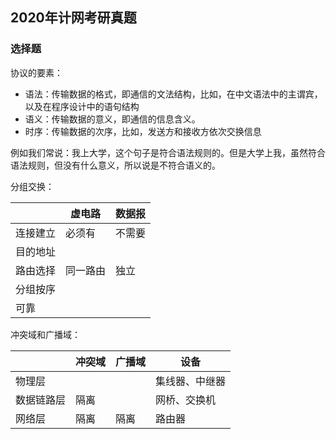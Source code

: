 ## 2020年计网考研真题

### 选择题

协议的要素：

* 语法：传输数据的格式，即通信的文法结构，比如，在中文语法中的主谓宾，以及在程序设计中的语句结构
* 语义：传输数据的意义，即通信的信息含义。
* 时序：传输数据的次序，比如，发送方和接收方依次交换信息

例如我们常说：我上大学，这个句子是符合语法规则的。但是大学上我，虽然符合语法规则，但没有什么意义，所以说是不符合语义的。



分组交换：

|          | 虚电路   | 数据报 |
| -------- | -------- | ------ |
| 连接建立 | 必须有   | 不需要 |
| 目的地址 |          |        |
| 路由选择 | 同一路由 | 独立   |
| 分组按序 |          |        |
| 可靠     |          |        |



冲突域和广播域：

|            | 冲突域 | 广播域 | 设备           |
| ---------- | ------ | ------ | -------------- |
| 物理层     |        |        | 集线器、中继器 |
| 数据链路层 | 隔离   |        | 网桥、交换机   |
| 网络层     | 隔离   | 隔离   | 路由器         |





